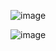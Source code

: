 
![image](https://github.com/user-attachments/assets/2ee47e9d-4fa9-4f6a-bcac-752375293959)


![image](https://github.com/user-attachments/assets/8d1214bc-1ae7-4567-80c4-49f754bc26d7)

